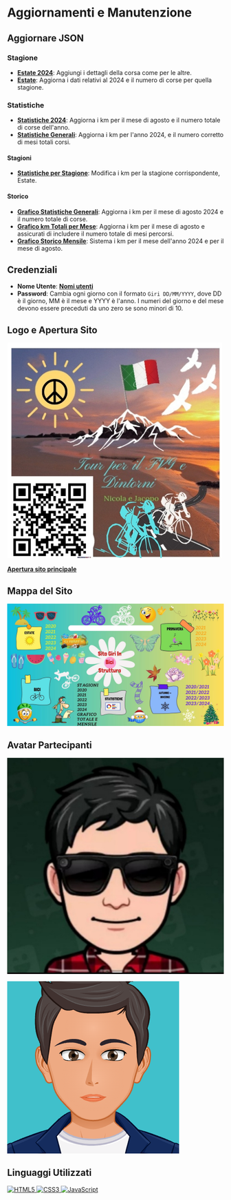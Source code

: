 # Aggiornamenti e Manutenzione

## Aggiornare JSON

### Stagione

- **[Estate 2024](Estate/Periodi/Json/2024.json)**: Aggiungi i dettagli della corsa come per le altre.
- **[Estate](Estate/estate.json)**: Aggiorna i dati relativi al 2024 e il numero di corse per quella stagione.

### Statistiche

- **[Statistiche 2024](Statistiche/Js/anni/2024.json)**: Aggiorna i km per il mese di agosto e il numero totale di corse dell'anno.
- **[Statistiche Generali](Statistiche/Js/History/JSON/Generale.json)**: Aggiorna i km per l'anno 2024, e il numero corretto di mesi totali corsi.

#### Stagioni

- **[Statistiche per Stagione](Statistiche/Js/anni/Stagioni.json)**: Modifica i km per la stagione corrispondente, Estate.

#### Storico

- **[Grafico Statistiche Generali](Statistiche/Js/History/JSON/GraficoTotale.json)**: Aggiorna i km per il mese di agosto 2024 e il numero totale di corse.
- **[Grafico km Totali per Mese](Statistiche/Js/History/JSON/GraficoTotaleMensile.json)**: Aggiorna i km per il mese di agosto e assicurati di includere il numero totale di mesi percorsi.
- **[Grafico Storico Mensile](Statistiche/Js/History/JSON/StoricoMensile.json)**: Sistema i km per il mese dell'anno 2024 e per il mese di agosto.

## Credenziali

- **Nome Utente**: **[Nomi utenti](Login/users.json)**
- **Password**: Cambia ogni giorno con il formato `Giri DD/MM/YYYY`, dove DD è il giorno, MM è il mese e YYYY è l'anno. I numeri del giorno e del mese devono essere preceduti da uno zero se sono minori di 10.

## Logo e Apertura Sito

[![Logo](Img/logo.jpg)](https://giri-in-bici.netlify.app/)

**[Apertura sito principale](https://giri-in-bici.netlify.app/)**

## Mappa del Sito

![Mappa Sito](About_US/Img/Mappa.jpg)

## Avatar Partecipanti

[![AvatarNM](About_US/Img/AvatarNM.jpg)](https://www.komoot.com/it-it/user/1372754001803)

[![AvatarJR](About_US/Img/AvatarJR.png)](https://www.komoot.com/it-it/user/1381372752571)

## Linguaggi Utilizzati

<p align="left">
  <a href="https://developer.mozilla.org/en-US/docs/Glossary/HTML5" target="_blank" rel="noreferrer">
    <img src="https://raw.githubusercontent.com/danielcranney/readme-generator/main/public/icons/skills/html5-colored.svg" width="36" height="36" alt="HTML5" />
  </a>
  <a href="https://developer.mozilla.org/en-US/docs/Web/CSS" target="_blank" rel="noreferrer">
    <img src="https://raw.githubusercontent.com/danielcranney/readme-generator/main/public/icons/skills/css3-colored.svg" width="36" height="36" alt="CSS3" />
  </a>
  <a href="https://developer.mozilla.org/en-US/docs/Web/JavaScript" target="_blank" rel="noreferrer">
    <img src="https://raw.githubusercontent.com/danielcranney/readme-generator/main/public/icons/skills/javascript-colored.svg" width="36" height="36" alt="JavaScript" />
  </a>
</p>
